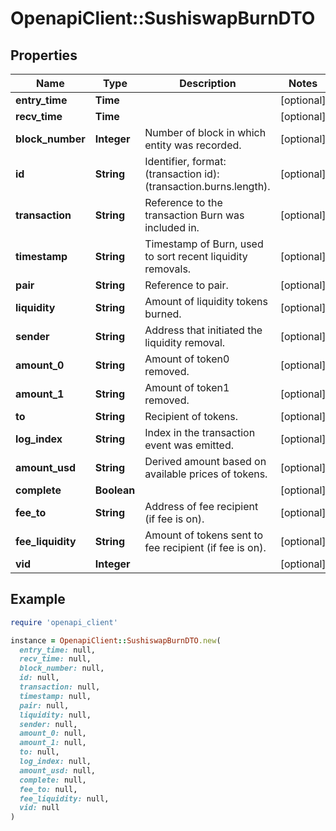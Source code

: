 # OpenapiClient::SushiswapBurnDTO

## Properties

| Name | Type | Description | Notes |
| ---- | ---- | ----------- | ----- |
| **entry_time** | **Time** |  | [optional] |
| **recv_time** | **Time** |  | [optional] |
| **block_number** | **Integer** | Number of block in which entity was recorded. | [optional] |
| **id** | **String** | Identifier, format: (transaction id):(transaction.burns.length). | [optional] |
| **transaction** | **String** | Reference to the transaction Burn was included in. | [optional] |
| **timestamp** | **String** | Timestamp of Burn, used to sort recent liquidity removals. | [optional] |
| **pair** | **String** | Reference to pair. | [optional] |
| **liquidity** | **String** | Amount of liquidity tokens burned. | [optional] |
| **sender** | **String** | Address that initiated the liquidity removal. | [optional] |
| **amount_0** | **String** | Amount of token0 removed. | [optional] |
| **amount_1** | **String** | Amount of token1 removed. | [optional] |
| **to** | **String** | Recipient of tokens. | [optional] |
| **log_index** | **String** | Index in the transaction event was emitted. | [optional] |
| **amount_usd** | **String** | Derived amount based on available prices of tokens. | [optional] |
| **complete** | **Boolean** |  | [optional] |
| **fee_to** | **String** | Address of fee recipient (if fee is on). | [optional] |
| **fee_liquidity** | **String** | Amount of tokens sent to fee recipient (if fee is on). | [optional] |
| **vid** | **Integer** |  | [optional] |

## Example

```ruby
require 'openapi_client'

instance = OpenapiClient::SushiswapBurnDTO.new(
  entry_time: null,
  recv_time: null,
  block_number: null,
  id: null,
  transaction: null,
  timestamp: null,
  pair: null,
  liquidity: null,
  sender: null,
  amount_0: null,
  amount_1: null,
  to: null,
  log_index: null,
  amount_usd: null,
  complete: null,
  fee_to: null,
  fee_liquidity: null,
  vid: null
)
```

